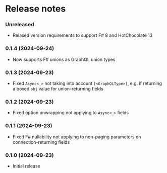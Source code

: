 Release notes
==============

### Unreleased

- Relaxed version requirements to support F# 8 and HotChocolate 13

### 0.1.4 (2024-09-24)

- Now supports F# unions as GraphQL union types

### 0.1.3 (2024-09-23)

- Fixed `Async<_>` not taking into account `[<GraphQLType>]`, e.g. if returning a boxed `obj` value for union-returning
  fields

### 0.1.2 (2024-09-23)

- Fixed option unwrapping not applying to `Async<_>` fields

### 0.1.1 (2024-09-23)

- Fixed F# nullability not applying to non-paging parameters on connection-returning fields

### 0.1.0 (2024-09-23)

- Initial release
